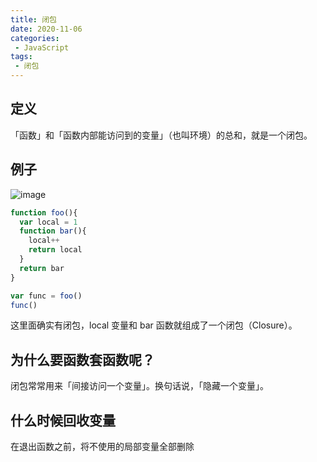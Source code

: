 ```yaml
---
title: 闭包
date: 2020-11-06
categories:
 - JavaScript
tags:
 - 闭包
---
```


## 定义

「函数」和「函数内部能访问到的变量」（也叫环境）的总和，就是一个闭包。

## 例子

![image](https://pic4.zhimg.com/80/v2-2d16967becf2df18358d62a84d0595e7_1440w.jpg)

```js
function foo(){
  var local = 1
  function bar(){
    local++
    return local
  }
  return bar
}

var func = foo()
func()
```

这里面确实有闭包，local 变量和 bar 函数就组成了一个闭包（Closure）。

## 为什么要函数套函数呢？

闭包常常用来「间接访问一个变量」。换句话说，「隐藏一个变量」。

## 什么时候回收变量

在退出函数之前，将不使用的局部变量全部删除
